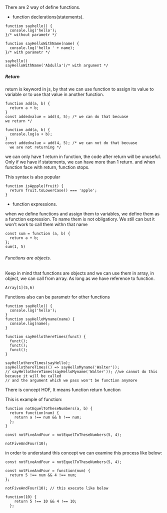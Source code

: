 There are 2 way of define functions.

- function declerations(statements).

```
function sayhello() {
  console.log('hello');
}/* without parametr */

function sayHelloWithName(name) {
  console.log('hello ' + name);
}/* with parametr */

sayhello()
sayHelloWithName('Abdulla')/* with argument */
```

##### Return

return is keyword in js, by that we can use function to assign its value to
variable or to use that value in another function.

```
function add(a, b) {
  return a + b;
}
const addedvalue = add(4, 5); /* we can do that becuase
we return */

function add(a, b) {
  console.log(a + b);
}
const addedvalue = add(4, 5); /* we can not do that becuase
  we are not returning */

```

we can only have 1 return in function, the code after return will be unuseful.
Only if we have if statements, we can have more than 1 return. and when function face with return, function stops.

This syntax is also popular

```
function isAppple(fruit) {
  return fruit.toLowerCase() === 'apple';
}
```

- function expressions.

when we define functions and assign them to variables, we define them as a function expression. To name them is not obligatiory. We still can but it won't work to call them withn that name

```
const sum = function (a, b) {
  return a + b;
};
sum(1, 5)
```

###### Functions are objects.

Keep in mind that functions are objects and we can use them in array, in object, we can call from array. As long as we have reference to function.

```
Array[1](5,6)
```

Functions also can be parametr for other functions

```
function sayHello() {
  console.log('hello');
}
function sayHelloMyname(name) {
  console.log(name);
}

function sayHellothereTimes(funct) {
  funct();
  funct();
  funct();
}

sayHellothereTimes(sayHello);
sayHellothereTimes(() => sayHelloMyname('Walter'));
// sayHellothereTimes(sayHelloMyname('Walter')); //we cannot do this because it will be called
// and the argument which we pass won't be function anymore
```

There is concept HOF, It means function return function

This is example of function:

```
function notEquelToTheseNumbers(a, b) {
  return function(num) {
    return a !== num && b !== num;
  };
}

const notFiveAndFour = notEquelToTheseNumbers(5, 4);

notFiveAndFour(10);
```

in order to understand this concept we can examine this process like below:
```
const notFiveAndFour = notEquelToTheseNumbers(5, 4);

const notFiveAndFour = function(num) {
  return 5 !== num && 4 !== num;
};

notFiveAndFour(10); // this execute like below

function(10) {
    return 5 !== 10 && 4 !== 10;
  };
```


